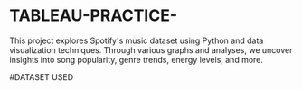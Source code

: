 # TABLEAU-PRACTICE-
This project explores Spotify's music dataset using Python and data visualization techniques. 
Through various graphs and analyses, we uncover insights into song popularity, genre trends, energy levels, and more.

#DATASET USED 
